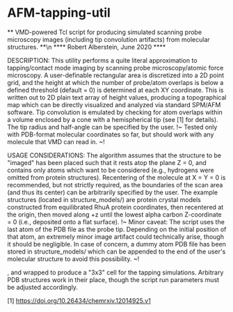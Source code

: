 # AFM-tapping-util
** VMD-powered Tcl script for producing simulated scanning probe microscopy images (including tip convolution artifacts) from molecular structures. **\n
**** Robert Alberstein, June 2020 ****

DESCRIPTION:
    This utility performs a quite literal approximation to tapping/contact mode imaging by scanning probe microscopy/atomic force microscopy. A user-definable rectangular area is discretized into a 2D point grid, and the height at which the number of probe/atom overlaps is below a defined threshold (default = 0) is determined at each XY coordinate. This is written out to 2D plain text array of height values, producing a topographical map which can be directly visualized and analyzed via standard SPM/AFM software. Tip convolution is emulated by checking for atom overlaps within a volume enclosed by a cone with a hemispherical tip (see [1] for details). The tip radius and half-angle can be specified by the user.
  !~ Tested only with PDB-format molecular coordinates so far, but should work with any molecule that VMD can read in. ~!


USAGE CONSIDERATIONS:
    The algorithm assumes that the structure to be "imaged" has been placed such that it rests atop the plane Z = 0, and contains only atoms which want to be considered (e.g., hydrogens were omitted from protein structures). Recentering of the molecule at X = Y = 0 is recommended, but not strictly required, as the boundaries of the scan area (and thus its center) can be arbitrarily specified by the user. The example structures (located in structure_models/) are protein crystal models constructed from equilibrated RhuA protein coordinates, then recentered at the origin, then moved along +z until the lowest alpha carbon Z-coordinate = 0 (i.e., deposited onto a flat surface). 
    !~ Minor caveat: The script uses the last atom of the PDB file as the probe tip. Depending on the initial position of that atom, an extremely minor image artifact could technically arise, though it should be negligible. In case of concern, a dummy atom PDB file has been stored in structure_models/ which can be appended to the end of the user's molecular structure to avoid this possibility. ~!

, and wrapped to produce a "3x3" cell for the tapping simulations. Arbitrary PDB structures work in their place, though the script run parameters must be adjusted accordingly.

[1] https://doi.org/10.26434/chemrxiv.12014925.v1
